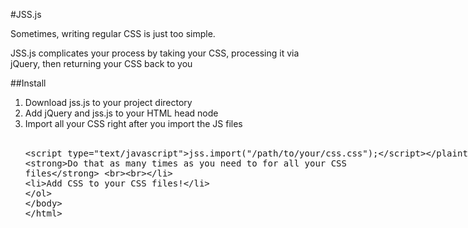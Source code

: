 #JSS.js

Sometimes, writing regular CSS is just too simple.

JSS.js complicates your process by taking your CSS, processing it via jQuery, then returning your CSS back to you

##Install
1) Download jss.js to your project directory
2) Add jQuery and jss.js to your HTML head node
3) Import all your CSS right after you import the JS files
	<br><br>
	<plaintext><script type="text/javascript">jss.import("/path/to/your/css.css");</script></plaintext>
	<strong>Do that as many times as you need to for all your CSS files</strong>
	<br><br>
4) Add CSS to your CSS files!
